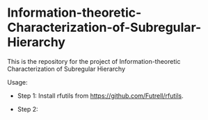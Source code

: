 # Information-theoretic-Characterization-of-Subregular-Hierarchy
This is the repository for the project of Information-theoretic Characterization of Subregular Hierarchy

Usage:
- Step 1: Install rfutils from https://github.com/Futrell/rfutils.

- Step 2: 
